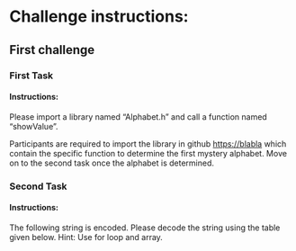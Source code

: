 # Challenge instructions:

## First challenge

### First Task
#### __Instructions:__
Please import a library named “Alphabet.h” and call a function named “showValue”. 

Participants are required to import the library in github <https://blabla> which contain the specific function to determine the first mystery alphabet. Move on to the second task once the alphabet is determined.

### Second Task
#### __Instructions:__
The following string is encoded. Please decode the string using the table given below. Hint: Use for loop and array.
